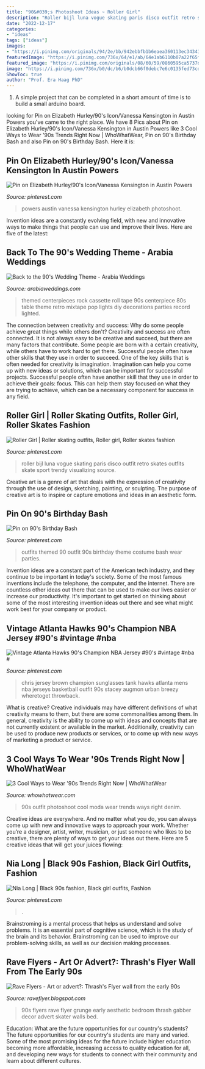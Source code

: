 ```yaml
---
title: "90&#039;s Photoshoot Ideas ~ Roller Girl"
description: "Roller bijl luna vogue skating paris disco outfit retro skates outfits skate sport trendy visualizing source"
date: "2022-12-17"
categories:
- "ideas"
tags: ["ideas"]
images:
- "https://i.pinimg.com/originals/94/2e/bb/942ebbfb1b6eaea360113ec34341294e.jpg"
featuredImage: "https://i.pinimg.com/736x/64/e1/ab/64e1ab6110b07a22f65fa84c42bb62a8--austin-powers-elizabeth-hurley.jpg"
featured_image: "https://i.pinimg.com/originals/08/60/59/0860595ca5737d77eaaa068aacc15521.jpg"
image: "https://i.pinimg.com/736x/b0/dc/b6/b0dcb66f0debc7e6c0135fed73cd1643.jpg"
ShowToc: true
author: "Prof. Era Haag PhD"
---
```



1. A simple project that can be completed in a short amount of time is to build a small arduino board.

	

		
looking for Pin on Elizabeth Hurley/90&#039;s Icon/Vanessa Kensington in Austin Powers you've came to the right place. We have 8 Pics about Pin on Elizabeth Hurley/90&#039;s Icon/Vanessa Kensington in Austin Powers like 3 Cool Ways to Wear &#039;90s Trends Right Now | WhoWhatWear, Pin on 90&#039;s Birthday Bash and also Pin on 90&#039;s Birthday Bash. Here it is:
		
    
## Pin On Elizabeth Hurley/90&#039;s Icon/Vanessa Kensington In Austin Powers

<img loading=lazy src="https://i.pinimg.com/736x/64/e1/ab/64e1ab6110b07a22f65fa84c42bb62a8--austin-powers-elizabeth-hurley.jpg" onerror="this.onerror=null;this.src='https://tse1.mm.bing.net/th?id=OIP.sl0HWL9h9gEgkl4nmmxbiQHaEJ&amp;pid=15.1';" alt="Pin on Elizabeth Hurley/90&#039;s Icon/Vanessa Kensington in Austin Powers">

_Source: pinterest.com_

>powers austin vanessa kensington hurley elizabeth photoshoot. 

	

Invention ideas are a constantly evolving field, with new and innovative ways to make things that people can use and improve their lives. Here are five of the latest:

    
## Back To The 90&#039;s Wedding Theme - Arabia Weddings

<img loading=lazy src="https://www.arabiaweddings.com/sites/default/files/uploads/2014/03/17/centerpiece.jpg" onerror="this.onerror=null;this.src='https://tse1.mm.bing.net/th?id=OIP.nADZ6ccaoksnBjJj1N5LZgHaHa&amp;pid=15.1';" alt="Back to the 90&#039;s Wedding Theme - Arabia Weddings">

_Source: arabiaweddings.com_

>themed centerpieces rock cassette roll tape 90s centerpiece 80s table theme retro mixtape pop lights diy decorations parties record lighted. 

	

The connection between creativity and success: Why do some people achieve great things while others don't?
Creativity and success are often connected. It is not always easy to be creative and succeed, but there are many factors that contribute. Some people are born with a certain creativity, while others have to work hard to get there. Successful people often have other skills that they use in order to succeed. One of the key skills that is often needed for creativity is imagination. Imagination can help you come up with new ideas or solutions, which can be important for successful projects. Successful people often have another skill that they use in order to achieve their goals: focus. This can help them stay focused on what they are trying to achieve, which can be a necessary component for success in any field.

    
## Roller Girl | Roller Skating Outfits, Roller Girl, Roller Skates Fashion

<img loading=lazy src="https://i.pinimg.com/736x/b0/dc/b6/b0dcb66f0debc7e6c0135fed73cd1643.jpg" onerror="this.onerror=null;this.src='https://tse3.mm.bing.net/th?id=OIP.QjKa1TYQ1XhuhwL3sKXxrQHaJn&amp;pid=15.1';" alt="Roller Girl | Roller skating outfits, Roller girl, Roller skates fashion">

_Source: pinterest.com_

>roller bijl luna vogue skating paris disco outfit retro skates outfits skate sport trendy visualizing source. 

	

Creative art is a genre of art that deals with the expression of creativity through the use of design, sketching, painting, or sculpting. The purpose of creative art is to inspire or capture emotions and ideas in an aesthetic form.

    
## Pin On 90&#039;s Birthday Bash

<img loading=lazy src="https://i.pinimg.com/originals/94/2e/bb/942ebbfb1b6eaea360113ec34341294e.jpg" onerror="this.onerror=null;this.src='https://tse4.mm.bing.net/th?id=OIP.7X-fxCie-KVqGjwzzyatYwHaHa&amp;pid=15.1';" alt="Pin on 90&#039;s Birthday Bash">

_Source: pinterest.com_

>outfits themed 90 outfit 90s birthday theme costume bash wear parties. 

	

Invention ideas are a constant part of the American tech industry, and they continue to be important in today's society. Some of the most famous inventions include the telephone, the computer, and the internet. There are countless other ideas out there that can be used to make our lives easier or increase our productivity. It's important to get started on thinking about some of the most interesting invention ideas out there and see what might work best for your company or product.

    
## Vintage Atlanta Hawks 90&#039;s Champion NBA Jersey #90&#039;s #vintage #nba #

<img loading=lazy src="https://s-media-cache-ak0.pinimg.com/736x/c0/bc/b3/c0bcb395dae45a9d906075c355c1d980.jpg" onerror="this.onerror=null;this.src='https://tse2.mm.bing.net/th?id=OIP.amRzIx2sxeawvtkbxKBNjwAAAA&amp;pid=15.1';" alt="Vintage Atlanta Hawks 90&#039;s Champion NBA Jersey #90&#039;s #vintage #nba #">

_Source: pinterest.com_

>chris jersey brown champion sunglasses tank hawks atlanta mens nba jerseys basketball outfit 90s stacey augmon urban breezy wheretoget throwback. 

	

What is creative?
Creative individuals may have different definitions of what creativity means to them, but there are some commonalities among them. In general, creativity is the ability to come up with ideas and concepts that are not currently existent or available in the market. Additionally, creativity can be used to produce new products or services, or to come up with new ways of marketing a product or service.

    
## 3 Cool Ways To Wear &#039;90s Trends Right Now | WhoWhatWear

<img loading=lazy src="https://cdn.cliqueinc.com/posts/201987/this-90sinspired-photoshoot-is-full-of-outfit-ideas-1889504-1472743281.640x0c.jpg" onerror="this.onerror=null;this.src='https://tse3.mm.bing.net/th?id=OIP.8KsK2S5oKrAf3KwamSOSGgHaL2&amp;pid=15.1';" alt="3 Cool Ways to Wear &#039;90s Trends Right Now | WhoWhatWear">

_Source: whowhatwear.com_

>90s outfit photoshoot cool moda wear trends ways right denim. 

	

Creative ideas are everywhere. And no matter what you do, you can always come up with new and innovative ways to approach your work. Whether you’re a designer, artist, writer, musician, or just someone who likes to be creative, there are plenty of ways to get your ideas out there. Here are 5 creative ideas that will get your juices flowing: 

    
## Nia Long | Black 90s Fashion, Black Girl Outfits, Fashion

<img loading=lazy src="https://i.pinimg.com/originals/08/60/59/0860595ca5737d77eaaa068aacc15521.jpg" onerror="this.onerror=null;this.src='https://tse3.mm.bing.net/th?id=OIP.I0k7CgLHI7ycoQB3bxPuDAHaIe&amp;pid=15.1';" alt="Nia Long | Black 90s fashion, Black girl outfits, Fashion">

_Source: pinterest.com_

>. 

	

Brainstroming is a mental process that helps us understand and solve problems. It is an essential part of cognitive science, which is the study of the brain and its behavior. Brainstroming can be used to improve our problem-solving skills, as well as our decision making processes.

    
## Rave Flyers - Art Or Advert?: Thrash&#039;s Flyer Wall From The Early 90s

<img loading=lazy src="http://4.bp.blogspot.com/_OVZIY9UZTzM/TQAFn7XuWvI/AAAAAAAACmE/wIxjQ1Z-HIQ/s1600/Flyers+2.jpg" onerror="this.onerror=null;this.src='https://tse4.mm.bing.net/th?id=OIP.z7LU9822er8Unfv8MMcdCAHaFC&amp;pid=15.1';" alt="Rave Flyers - Art or advert?: Thrash&#039;s Flyer wall from the early 90s">

_Source: raveflyer.blogspot.com_

>90s flyers rave flyer grunge early aesthetic bedroom thrash gabber decor advert skater walls bed. 

	

Education: What are the future opportunities for our country's students?
The future opportunities for our country's students are many and varied. Some of the most promising ideas for the future include higher education becoming more affordable, increasing access to quality education for all, and developing new ways for students to connect with their community and learn about different cultures.

